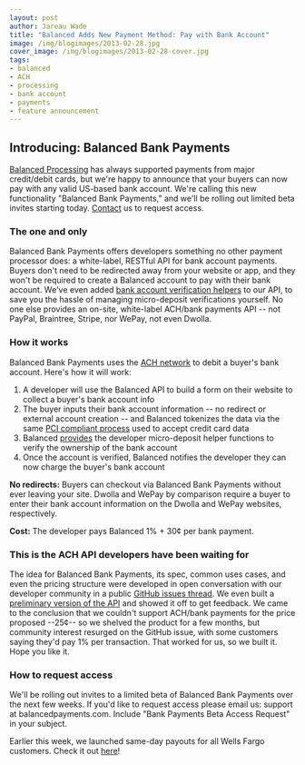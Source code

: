 ```yaml
---
layout: post
author: Jareau Wade
title: "Balanced Adds New Payment Method: Pay with Bank Account"
image: /img/blogimages/2013-02-28.jpg
cover_image: /img/blogimages/2013-02-28-cover.jpg
tags:
- balanced
- ACH
- processing
- bank account
- payments
- feature announcement
---
```


## Introducing: Balanced Bank Payments

[Balanced Processing](https://www.balancedpayments.com/#processing) has always supported payments from major credit/debit cards, but we're happy to announce that your buyers can now pay with any valid US-based bank account. We're calling this new functionality "Balanced Bank Payments," and we'll be rolling out limited beta invites starting today. <a href="mailto:support@balancedpayments.com?Subject=Bank%20Payments%20Beta%20Access%20Request">Contact</a> us to request access.

### The one and only
Balanced Bank Payments offers developers something no other payment processor does: a white-label, RESTful API for bank account payments. Buyers don't need to be redirected away from your website or app, and they won't be required to create a Balanced account to pay with their bank account. We've even added [bank account verification helpers](https://www.balancedpayments.com/docs/api?language=bash#bank-account-verifications) to our API, to save you the hassle of managing micro-deposit verifications yourself. No one else provides an on-site, white-label ACH/bank payments API -- not PayPal, Braintree, Stripe, nor WePay, not even Dwolla.

### How it works
Balanced Bank Payments uses the [ACH network](http://en.wikipedia.org/wiki/Automated_Clearing_House) to debit a buyer's bank account. Here's how it will work:

1. A developer will use the Balanced API to build a form on their website to collect a buyer's bank account info
2. The buyer inputs their bank account information -- no redirect or external account creation -- and Balanced tokenizes the data via the same [PCI compliant process](https://www.balancedpayments.com/docs/overview?language=bash#tokenizing-sensitive-information) used to accept credit card data
3. Balanced [provides](https://www.balancedpayments.com/docs/api?language=bash#bank-account-verifications) the developer micro-deposit helper functions to verify the ownership of the bank account
4. Once the account is verified, Balanced notifies the developer they can now charge the buyer's bank account

__No redirects:__ Buyers can checkout via Balanced Bank Payments without ever leaving your site. Dwolla and WePay by comparison require a buyer to enter their bank account information on the Dwolla and WePay websites, respectively.

__Cost:__ The developer pays Balanced 1% + 30¢ per bank payment.

### This is the ACH API developers have been waiting for
The idea for Balanced Bank Payments, its spec, common uses cases, and even the pricing structure were developed in open conversation with our developer community in a public [GitHub issues thread](https://github.com/balanced/balanced-api/issues/2). We even built a [preliminary version of the API](https://github.com/balanced/balanced-api/tree/ach) and showed it off to get feedback. We came to the conclusion that we couldn't support ACH/bank payments for the price proposed --25¢-- so we shelved the product for a few months, but community interest resurged on the GitHub issue, with some customers saying they'd pay 1% per transaction. That worked for us, so we built it. Hope you like it.

### How to request access
We'll be rolling out invites to a limited beta of Balanced Bank Payments over the next few weeks. If you'd like to request access please email us: support at balancedpayments.com. Include "Bank Payments Beta Access Request" in your subject.


Earlier this week, we launched same-day payouts for all Wells Fargo customers. Check it out [here](http://blog.balancedpayments.com/introducing-balanced-same-day-payouts-wells-fargo/)!
